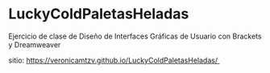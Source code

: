 # LuckyColdPaletasHeladas
Ejercicio de clase de Diseño de Interfaces Gráficas de Usuario con Brackets y Dreamweaver

sitio: https://veronicamtzv.github.io/LuckyColdPaletasHeladas/  
